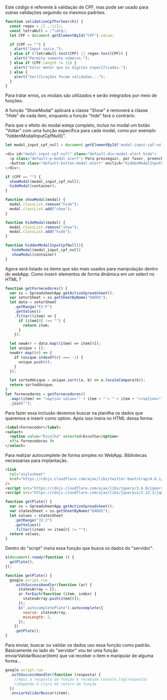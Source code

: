 Este código é referente à validação de CPF, mas pode ser usado para outras validações seguindo os mesmos padrões.

```javascript
function validationCpfForSearch() {
  const regex = /[.,:\/]/;
  const letraNull = /^\d+$/;
  let CPF = document.getElementById("CPF").value;

  if (CPF == "") {
    alert("Input vazio.");
  } else if (!letraNull.test(CPF) || regex.test(CPF)) {
    alert("Permito somente números.");
  } else if (CPF.length != 11) {
    alert("Valor menor que os dígitos especificados.");
  } else {
    alert("Verificações foram validadas...");
  }
}
```

Para tratar erros, os modais são utilizados e serão integrados por meio de funções.

A função "ShowModal" aplicará a classe "Show" e removerá a classe "Hide" de cada item, enquanto a função "hide" fará o contrário.

Para que o efeito do modal esteja completo, incluo no modal um botão "Voltar" com uma função específica para cada modal, como por exemplo "hiddenModalInputCpfNull()".

```javascript
let modal_input_cpf_null = document.getElementById('modal-input-cpf-null')

<div id="modal-input-cpf-null" class="default-div-modal-alert hide">
  <p class="default-p-modal-alert"> Para prosseguir, por favor, preencha o campo CPF.</p>
  <button class="default-button-modal-alert" onclick="hiddenModalInputCpfNull()">voltar</button>
</div>;

if (CPF == "") {
  showModal(modal_input_cpf_null);
  hideModal(container);
}

function showModal(modal) {
  modal.classList.remove("hide");
  modal.classList.add("show");
}

function hideModal(modal) {
  modal.classList.remove("show");
  modal.classList.add("hide");
}

function hiddenModalInputCpfNull(){
   hideModal(modal_input_cpf_null)
   showModal(container)
}
```

Agora será listado os items que são mais usados para manipulação dentro do webApp.
Como inserir elementos de forma dinâmica em um select no HTML ?

```javascript
function getFornecedores() {
  var ss = SpreadsheetApp.getActiveSpreadsheet();
  var setorSheet = ss.getSheetByName("DADOS");
  let data = setorSheet
    .getRange("F2:F")
    .getValues()
    .filter((item) => {
      if (item[0] !== "") {
        return item;
      }
    });

  let newArr = data.map((item) => item[0]);
  let unique = [];
  newArr.map((r) => {
    if (unique.indexOf(r) === -1) {
      unique.push(r);
    }
  });

  let sortedUnique = unique.sort((a, b) => a.localeCompare(b));
  return sortedUnique;
}
let fornecedores = getFornecedores()
  .map((item) => "<option value='" + item + "'> " + item + "</option>")
  .join("");
```

Para fazer essa inclusão devemos buscar na planilha os dados que queremos e inserir como option.
Após isso insira no HTML dessa forma:

```html
<label>Fornecedor</label>
<select>
  <option value="Escolha" selected>Escolha</option>
  <?!= fornecedores ?>
</select>
```

Para realizar autocomplete de forma simples no WebApp.
Bibliotecas necessárias para implantação.

```html
<link
  rel="stylesheet"
  href="https://cdnjs.cloudflare.com/ajax/libs/twitter-bootstrap/4.6.1/css/bootstrap.min.css"
/>
<script src="https://cdnjs.cloudflare.com/ajax/libs/jquery/3.6.0/jquery.min.js"></script>
<script src="https://cdnjs.cloudflare.com/ajax/libs/jqueryui/1.12.1/jquery-ui.min.js"></script>
```

```javascript
function getPlate() {
  var ss = SpreadsheetApp.getActiveSpreadsheet();
  var statesSheet = ss.getSheetByName("DADOS");
  let values = statesSheet
    .getRange("J2:J")
    .getValues()
    .filter((item) => item[0] != "");
  return values;
}
```

Dentro do "script" insira essa função que busca os dados do "servidor".

```javascript
$(document).ready(function () {
  getPlate();
});

function getPlate() {
  google.script.run
    .withSuccessHandler(function (ar) {
      statesArray = [];
      ar.forEach(function (item, index) {
        statesArray.push(item[0]);
      });
      $(".autocompletePlate").autocomplete({
        source: statesArray,
        minLength: 2,
      });
    })
    .getPlate();
}
```

Para enviar, buscar ou validar os dados uso essa função como padrão.
Basicamente no lado do "servidor" vou ter uma função enviarValidarBuscar(item) que vai receber o item e manipular de alguma forma...

```javascript
google.script.run
  .withSuccessHandler(function (resposta) {
    //Aqui a resposta da função é recebida console.log(resposta)
    //Depende é claro do return da função
  })
  .enviarValidarBuscar(item);
```

